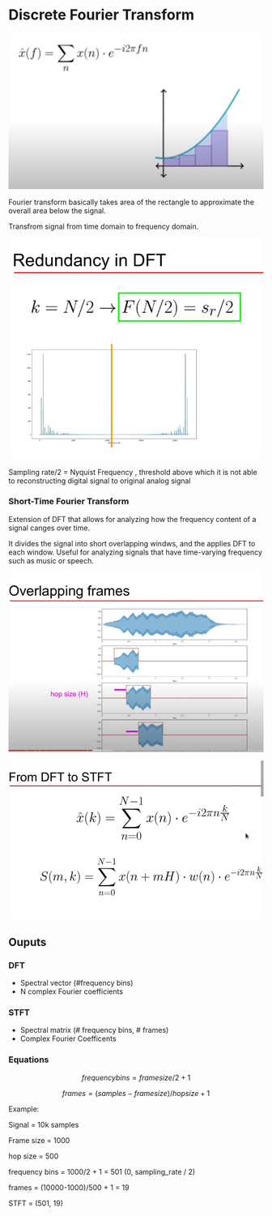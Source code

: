 # Discrete Fourier Transform

![Untitled](Discrete%20Fourier%20Transform/Untitled.png)

Fourier transform basically takes area of the rectangle to approximate the overall area below the signal.

Transfrom signal from time domain to frequency domain. 

![Untitled](Discrete%20Fourier%20Transform/Untitled%201.png)

Sampling rate/2 = Nyquist Frequency , threshold above which it is not able to reconstructing digital signal to original analog signal

### Short-Time Fourier Transform

Extension of DFT that allows for analyzing how the frequency content of a signal canges over time. 

It divides the signal into short overlapping windws, and the applies DFT to each window. Useful for analyzing signals that have time-varying frequency such as music or speech.

![Untitled](Discrete%20Fourier%20Transform/Untitled%202.png)

![Screenshot from 2023-11-30 13-38-16.png](Discrete%20Fourier%20Transform/Screenshot_from_2023-11-30_13-38-16.png)

## Ouputs

### DFT

- Spectral vector (#frequency bins)
- N complex Fourier coefficients

### STFT

- Spectral matrix (# frequency bins, # frames)
- Complex Fourier Coefficents

### Equations

$$
frequency bins = {{framesize}/{2}} +1
$$

$$
frames = {(samples-framesize)}/hopsize + 1
$$

Example:

Signal = 10k samples

Frame size = 1000

hop size = 500 

frequency bins = 1000/2 + 1 = 501 (0, sampling_rate / 2)

frames = (10000-1000)/500 + 1 = 19

STFT = (501, 19)